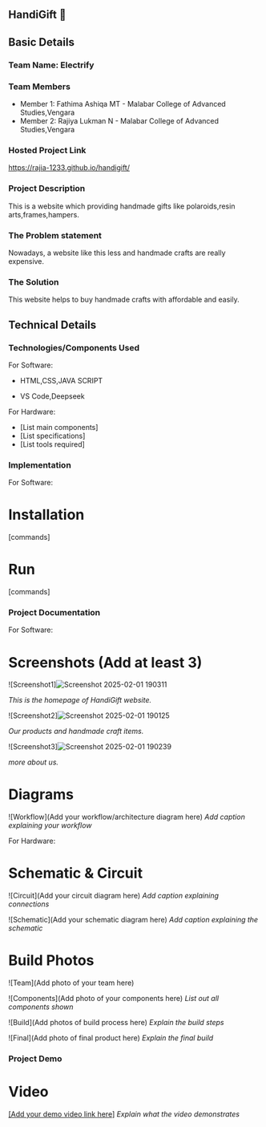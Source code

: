 ## HandiGift 🎯


## Basic Details
### Team Name: Electrify


### Team Members
- Member 1: Fathima Ashiqa MT - Malabar College of Advanced Studies,Vengara
- Member 2: Rajiya Lukman N - Malabar College of Advanced Studies,Vengara


### Hosted Project Link
https://rajia-1233.github.io/handigift/

### Project Description
This is a website which providing handmade gifts like polaroids,resin arts,frames,hampers.

### The Problem statement
Nowadays, a website like this less and handmade crafts are really expensive.

### The Solution
This website helps to buy handmade crafts with affordable and easily.

## Technical Details
### Technologies/Components Used
For Software:
- HTML,CSS,JAVA SCRIPT

- VS Code,Deepseek

For Hardware:
- [List main components]
- [List specifications]
- [List tools required]

### Implementation
For Software:
# Installation
[commands]

# Run
[commands]

### Project Documentation
For Software:

# Screenshots (Add at least 3)
![Screenshot1]![Screenshot 2025-02-01 190311](https://github.com/user-attachments/assets/13e08760-8ad7-4bb9-b473-b613246d287e)

*This is the homepage of HandiGift website.*

![Screenshot2]![Screenshot 2025-02-01 190125](https://github.com/user-attachments/assets/62f00dd7-4afc-4345-9d0c-e94c6f9c1217)

*Our products and handmade craft items.*

![Screenshot3]![Screenshot 2025-02-01 190239](https://github.com/user-attachments/assets/de7140a6-9b95-44ee-aae2-75863e94ff9c)

*more about us.*

# Diagrams
![Workflow](Add your workflow/architecture diagram here)
*Add caption explaining your workflow*

For Hardware:

# Schematic & Circuit
![Circuit](Add your circuit diagram here)
*Add caption explaining connections*

![Schematic](Add your schematic diagram here)
*Add caption explaining the schematic*

# Build Photos
![Team](Add photo of your team here)


![Components](Add photo of your components here)
*List out all components shown*

![Build](Add photos of build process here)
*Explain the build steps*

![Final](Add photo of final product here)
*Explain the final build*

### Project Demo
# Video
[[Add your demo video link here]](https://github.com/Rajia-1233/handigift/blob/68c789cc3efcaab999a520f88b27fa2e1fede098/2025-02-01%2018-57-17.mkv)
*Explain what the video demonstrates*
